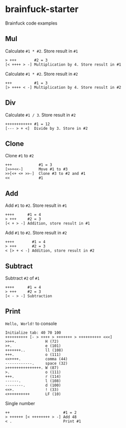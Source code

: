 # brainfuck-starter
Brainfuck code examples

## Mul

Calculate `#1 * #2`. Store result in `#1`

~~~brainfuck
> +++        #2 = 3
[< ++++ > -] Multiplication by 4. Store result in #1
~~~

Calculate `#1 * #2`. Store result in `#2`

~~~brainfuck
+++          #1 = 3
[> ++++ < -] Multiplication by 4. Store result in #2
~~~

## Div

Calculate `#1 / 3`. Store result in `#2`

~~~brainfuck
++++++++++++ #1 = 12
[--- > + <]  Divide by 3. Store in #2
~~~

## Clone

Clone `#1` to `#2`

~~~brainfuck
+++            #1 = 3
[>>+<<-]       Move #1 to #3
>>[<+ <+ >>-]  Clone #3 to #2 and #1
<<             #1
~~~

## Add

Add `#1` to `#2`. Store result in `#1`

~~~brainfuck
++++      #1 = 4
> +++     #2 = 3
[< + > -] Addition, store result in #1
~~~

Add `#1` to `#2`. Store result in `#2`

~~~brainfuck
++++        #1 = 4
> +++       #2 = 3
< [> + < -] Addition, store result in #2
~~~

## Subtract

Subtract `#2` of `#1`

~~~brainfuck
++++      #1 = 4
> +++     #2 = 3
[< - > -] Subtraction
~~~

## Print

`Hello, World!` to console

~~~brainfuck
Initialize tab: 40 70 100
++++++++++ [- > ++++ > +++++++ > ++++++++++ <<<]
>>++.             H (72)
>+.               e (101)
+++++++..         ll (108)
+++.              o (111)
<<++++.           comma (44)
------------.     space (32)
>+++++++++++++++. W (87)
>.                o (111)
+++.              r (114)
------.           l (108)
--------.         d (100)
<<+.              ! (33)
<++++++++++       LF (10)
~~~

Single number

~~~brainfuck
++                        #1 = 2
> ++++++ [< ++++++++ > -] Add 48
< .                       Print #1
~~~
